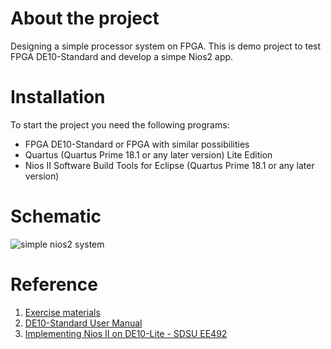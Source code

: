 # About the project
Designing a simple processor system on FPGA. This is demo project to test FPGA DE10-Standard and develop a simpe Nios2 app.

 # Installation
To start the project you need the following programs:

- FPGA DE10-Standard or FPGA with similar possibilities 
- Quartus (Quartus Prime 18.1 or any later version) Lite Edition
- Nios II Software Build Tools for Eclipse (Quartus Prime 18.1 or any later version)

# Schematic
![simple nios2 system](https://user-images.githubusercontent.com/16638876/130106062-6991de9d-e51e-4a9d-82b0-000f3e6e72ec.png)



# Reference

1. [Exercise materials ](http://tnt.etf.bg.ac.rs/~ms1dvs/vez.htm)
2. [DE10-Standard User Manual](https://www.terasic.com.tw/cgi-bin/page/archive.pl?Language=English&CategoryNo=205&No=1081&PartNo=1)
3. [Implementing Nios II on DE10-Lite - SDSU EE492](https://www.youtube.com/watch?v=ValQ_4w2liE)